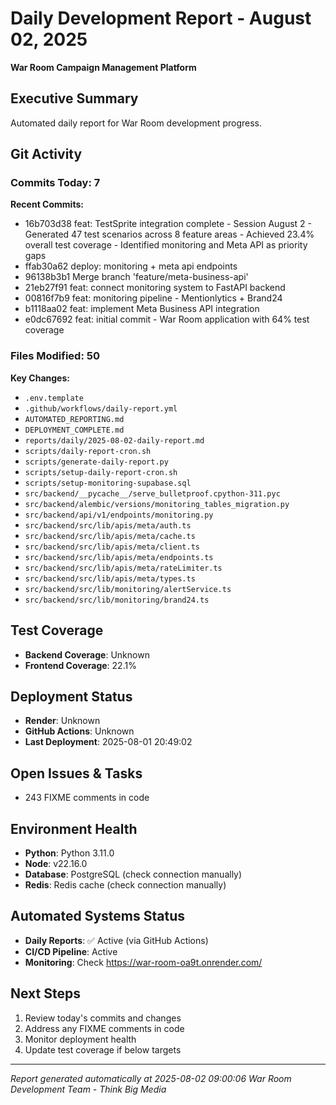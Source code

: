 # Daily Development Report - August 02, 2025
**War Room Campaign Management Platform**

## Executive Summary
Automated daily report for War Room development progress.

## Git Activity

### Commits Today: 7

**Recent Commits:**
- 16b703d38 feat: TestSprite integration complete - Session August 2 - Generated 47 test scenarios across 8 feature areas - Achieved 23.4% overall test coverage - Identified monitoring and Meta API as priority gaps
- ffab30a62 deploy: monitoring + meta api endpoints
- 96138b3b1 Merge branch 'feature/meta-business-api'
- 21eb27f91 feat: connect monitoring system to FastAPI backend
- 00816f7b9 feat: monitoring pipeline - Mentionlytics + Brand24
- b1118aa02 feat: implement Meta Business API integration
- e0dc67692 feat: initial commit - War Room application with 64% test coverage

### Files Modified: 50
**Key Changes:**
- `.env.template`
- `.github/workflows/daily-report.yml`
- `AUTOMATED_REPORTING.md`
- `DEPLOYMENT_COMPLETE.md`
- `reports/daily/2025-08-02-daily-report.md`
- `scripts/daily-report-cron.sh`
- `scripts/generate-daily-report.py`
- `scripts/setup-daily-report-cron.sh`
- `scripts/setup-monitoring-supabase.sql`
- `src/backend/__pycache__/serve_bulletproof.cpython-311.pyc`
- `src/backend/alembic/versions/monitoring_tables_migration.py`
- `src/backend/api/v1/endpoints/monitoring.py`
- `src/backend/src/lib/apis/meta/auth.ts`
- `src/backend/src/lib/apis/meta/cache.ts`
- `src/backend/src/lib/apis/meta/client.ts`
- `src/backend/src/lib/apis/meta/endpoints.ts`
- `src/backend/src/lib/apis/meta/rateLimiter.ts`
- `src/backend/src/lib/apis/meta/types.ts`
- `src/backend/src/lib/monitoring/alertService.ts`
- `src/backend/src/lib/monitoring/brand24.ts`

## Test Coverage
- **Backend Coverage**: Unknown
- **Frontend Coverage**: 22.1%

## Deployment Status
- **Render**: Unknown
- **GitHub Actions**: Unknown
- **Last Deployment**: 2025-08-01 20:49:02

## Open Issues & Tasks
- 243 FIXME comments in code

## Environment Health
- **Python**: Python 3.11.0
- **Node**: v22.16.0
- **Database**: PostgreSQL (check connection manually)
- **Redis**: Redis cache (check connection manually)

## Automated Systems Status
- **Daily Reports**: ✅ Active (via GitHub Actions)
- **CI/CD Pipeline**: Active
- **Monitoring**: Check https://war-room-oa9t.onrender.com/

## Next Steps
1. Review today's commits and changes
2. Address any FIXME comments in code
3. Monitor deployment health
4. Update test coverage if below targets

---
*Report generated automatically at 2025-08-02 09:00:06*
*War Room Development Team - Think Big Media*
